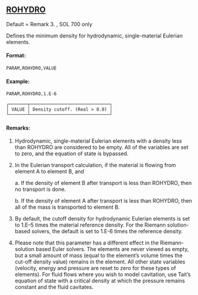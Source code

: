 ## [ROHYDRO](https://help.hexagonmi.com/bundle/MSC_Nastran_2022.4/page/Nastran_Combined_Book/qrg/parameters/TOC.ROHYDRO.xhtml)

Default = Remark  3. , SOL 700 only

Defines the minimum density for hydrodynamic, single-material Eulerian elements.

#### Format:

```nastran
PARAM,ROHYDRO,VALUE
```

#### Example:

```nastran
PARAM,ROHYDRO,1.E-6
```

```text
┌───────┬──────────────────────────────┐
│ VALUE │ Density cutoff. (Real > 0.0) │
└───────┴──────────────────────────────┘
```
#### Remarks:

1. Hydrodynamic, single-material Eulerian elements with a density less than ROHYDRO are considered to be empty. All of the variables are set to zero, and the equation of state is bypassed.

2. In the Eulerian transport calculation, if the material is flowing from element A to element B, and

    a. If the density of element B after transport is less than ROHYDRO, then no transport is done.

    b. If the density of element A after transport is less than ROHYDRO, then all of the mass is transported to element B.

3. By default, the cutoff density for hydrodynamic Eulerian elements is set to 1.E–5 times the material reference density. For the Riemann solution-based solvers, the default is set to 1.E-6 times the reference density.

4. Please note that this parameter has a different effect in the Riemann-solution based Euler solvers. The elements are never viewed as empty, but a small amount of mass (equal to the element’s volume times the cut-off density value) remains in the element. All other state variables (velocity, energy and pressure are reset to zero for these types of elements). For fluid flows where you wish to model cavitation, use Tait’s equation of state with a critical density at which the pressure remains constant and the fluid cavitates.

